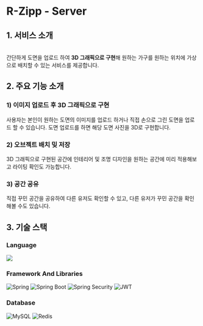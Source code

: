 # R-Zipp - Server

## 1. 서비스 소개
<br/>
간단하게 도면을 업로드 하여 <strong>3D 그래픽으로 구현</strong>해 원하는 가구를 원하는 위치에 가상으로 배치할 수 있는 서비스를 제공합니다.


## 2. 주요 기능 소개

### 1) 이미지 업로드 후 3D 그래픽으로 구현
사용자는 본인이 원하는 도면의 이미지를 업로드 하거나 직접 손으로 그린 도면을 업로드 할 수 있습니다. 
도면 업로드를 하면 해당 도면 사진을 3D로 구현합니다. 

### 2) 오브젝트 배치 밎 저장
3D 그래픽으로 구현된 공간에 인테리어 및 조명 디자인을 원하는 공간에 미리 적용해보고 라이팅 확인도 가능합니다.

### 3) 공간 공유
직접 꾸민 공간을 공유하여 다른 유저도 확인할 수 있고, 다른 유저가 꾸민 공간을 확인해볼 수도 있습니다.


## 3. 기술 스택

### Language
<img src="https://img.shields.io/badge/java-007396?style=for-the-badge&logo=java&logoColor=white"> 

### Framework And Libraries
![Spring](https://img.shields.io/static/v1?style=for-the-badge&message=Spring&color=6DB33F&logo=Spring&logoColor=FFFFFF&label=)
![Spring Boot](https://img.shields.io/static/v1?style=for-the-badge&message=Spring+Boot&color=6DB33F&logo=Spring+Boot&logoColor=FFFFFF&label=)
![Spring Security](https://img.shields.io/static/v1?style=for-the-badge&message=Spring+Security&color=6DB33F&logo=Spring+Security&logoColor=FFFFFF&label=)
![JWT](https://img.shields.io/badge/JWT-000000.svg?&style=for-the-badge&logo=JWT&logoColor=white)


### Database
![MySQL](https://img.shields.io/badge/mysql-%2300f.svg?style=for-the-badge&logo=mysql&logoColor=white)
![Redis](https://img.shields.io/badge/redis-DC382D.svg?&style=for-the-badge&logo=redis&logoColor=white)





